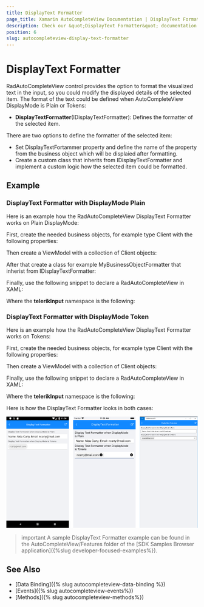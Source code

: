 ```yaml
---
title: DisplayText Formatter
page_title: Xamarin AutoCompleteView Documentation | DisplayText Formatter
description: Check our &quot;DisplayText Formatter&quot; documentation article for Telerik AutoCompleteView for Xamarin control.
position: 6
slug: autocompleteview-display-text-formatter
---
```


# DisplayText Formatter

RadAutoCompleteView control provides the option to format the visualized text in the input, so you could modify the displayed details of the selected item. The format of the text could be defined when AutoCompleteView DisplayMode is Plain or Tokens:

* **DisplayTextFormatter**(IDisplayTextFormatter): Defines the formatter of the selected item.

There are two options to define the formatter of the selected item:

* Set DisplayTextFortammer property and define the name of the property from the business object which will be displaied after formatting.
* Create a custom class that inherits from IDisplayTextFormatter and implement a custom logic how the selected item could be formatted.

## Example

### DisplayText Formatter with DisplayMode Plain

Here is an example how the RadAutoCompleteView DisplayText Formatter works on Plain DisplayMode:

First, create the needed business objects, for example type Client with the following properties:

<snippet id='autocompleteview-features-businessobject'/>

Then create a ViewModel with a collection of Client objects:

<snippet id='autocompleteview-features-viewmodel'/>

After that create a class for example MyBusinessObjectFormatter that inherist from IDisplayTextFormatter:

<snippet id='autocompleteview-features-text-formatter-plain-class'/>

Finally, use the following snippet to declare a RadAutoCompleteView in XAML:

<snippet id='autocompleteview-features-textformatter-plain'/>

Where the **telerikInput** namespace is the following:

<snippet id='xmlns-telerikinput'/>

### DisplayText Formatter with DisplayMode Token

Here is an example how the RadAutoCompleteView DisplayText Formatter works on Tokens:

First, create the needed business objects, for example type Client with the following properties:

<snippet id='autocompleteview-features-businessobject'/>

Then create a ViewModel with a collection of Client objects:

<snippet id='autocompleteview-features-viewmodel'/>

Finally, use the following snippet to declare a RadAutoCompleteView in XAML:

<snippet id='autocompleteview-features-textformatter-tokens'/>

Where the **telerikInput** namespace is the following:

<snippet id='xmlns-telerikinput'/>

Here is how the DisplayText Formatter looks in both cases:

![AutoCompleteView DisplayText Formatter](images/autocompleteview-features-display-text-formatter.png "AutoCompleteView DisplayText Formatter")

>important A sample DisplayText Formatter example can be found in the AutoCompleteView/Features folder of the [SDK Samples Browser application]({%slug developer-focused-examples%}).

## See Also

- [Data Binding]({% slug autocompleteview-data-binding %})
- [Events]({% slug autocompleteview-events%})
- [Methods]({% slug autocompleteview-methods%})
